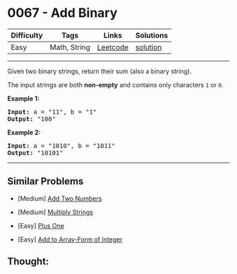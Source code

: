 # 0067 - Add Binary

Difficulty  | Tags | Links | Solutions
----------- | ---- | ----- | -----
Easy | Math, String | [Leetcode](https://leetcode.com/problems/add-binary) | [solution](https://leetcode.com/problems/add-binary/solution/)


-----------

<p>Given two binary strings, return their sum (also a binary string).</p>

<p>The input strings are both <strong>non-empty</strong> and contains only characters <code>1</code> or&nbsp;<code>0</code>.</p>

<p><strong>Example 1:</strong></p>

<pre>
<strong>Input:</strong> a = &quot;11&quot;, b = &quot;1&quot;
<strong>Output:</strong> &quot;100&quot;</pre>

<p><strong>Example 2:</strong></p>

<pre>
<strong>Input:</strong> a = &quot;1010&quot;, b = &quot;1011&quot;
<strong>Output:</strong> &quot;10101&quot;</pre>


-----------


## Similar Problems

- [Medium] [Add Two Numbers](add-two-numbers)

- [Medium] [Multiply Strings](multiply-strings)

- [Easy] [Plus One](plus-one)

- [Easy] [Add to Array-Form of Integer](add-to-array-form-of-integer)




## Thought:
